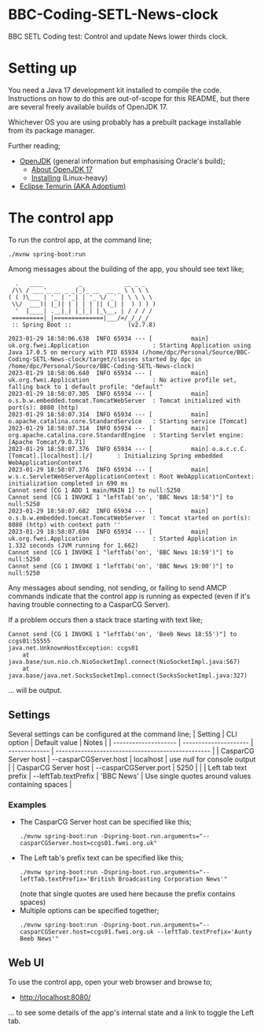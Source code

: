 # BBC-Coding-SETL-News-clock
BBC SETL Coding test: Control and update News lower thirds clock.

# Setting up
You need a Java 17 development kit installed to compile the code. Instructions on how to do this are out-of-scope for this README, but there are several freely available builds of OpenJDK 17.

Whichever OS you are using probably has a prebuilt package installable from its package manager.

Further reading;
* [OpenJDK](https://openjdk.org/) (general information but emphasising Oracle's build);
  * [About OpenJDK 17](https://openjdk.org/projects/jdk/17/)
  * [Installing](https://openjdk.org/install/) (Linux-heavy)
* [Eclipse Temurin (AKA Adoptium)](https://projects.eclipse.org/projects/adoptium.temurin/downloads)

# The control app
To run the control app, at the command line;
```
./mvnw spring-boot:run
```
Among messages about the building of the app, you should see text like;
```
  .   ____          _            __ _ _
 /\\ / ___'_ __ _ _(_)_ __  __ _ \ \ \ \
( ( )\___ | '_ | '_| | '_ \/ _` | \ \ \ \
 \\/  ___)| |_)| | | | | || (_| |  ) ) ) )
  '  |____| .__|_| |_|_| |_\__, | / / / /
 =========|_|==============|___/=/_/_/_/
 :: Spring Boot ::                (v2.7.8)

2023-01-29 18:58:06.638  INFO 65934 --- [           main] uk.org.fwei.Application                  : Starting Application using Java 17.0.5 on mercury with PID 65934 (/home/dpc/Personal/Source/BBC-Coding-SETL-News-clock/target/classes started by dpc in /home/dpc/Personal/Source/BBC-Coding-SETL-News-clock)
2023-01-29 18:58:06.640  INFO 65934 --- [           main] uk.org.fwei.Application                  : No active profile set, falling back to 1 default profile: "default"
2023-01-29 18:58:07.305  INFO 65934 --- [           main] o.s.b.w.embedded.tomcat.TomcatWebServer  : Tomcat initialized with port(s): 8080 (http)
2023-01-29 18:58:07.314  INFO 65934 --- [           main] o.apache.catalina.core.StandardService   : Starting service [Tomcat]
2023-01-29 18:58:07.314  INFO 65934 --- [           main] org.apache.catalina.core.StandardEngine  : Starting Servlet engine: [Apache Tomcat/9.0.71]
2023-01-29 18:58:07.376  INFO 65934 --- [           main] o.a.c.c.C.[Tomcat].[localhost].[/]       : Initializing Spring embedded WebApplicationContext
2023-01-29 18:58:07.376  INFO 65934 --- [           main] w.s.c.ServletWebServerApplicationContext : Root WebApplicationContext: initialization completed in 690 ms
Cannot send [CG 1 ADD 1 main/MAIN 1] to null:5250
Cannot send [CG 1 INVOKE 1 "leftTab('on', 'BBC News 18:58')"] to null:5250
2023-01-29 18:58:07.682  INFO 65934 --- [           main] o.s.b.w.embedded.tomcat.TomcatWebServer  : Tomcat started on port(s): 8080 (http) with context path ''
2023-01-29 18:58:07.694  INFO 65934 --- [           main] uk.org.fwei.Application                  : Started Application in 1.332 seconds (JVM running for 1.662)
Cannot send [CG 1 INVOKE 1 "leftTab('on', 'BBC News 18:59')"] to null:5250
Cannot send [CG 1 INVOKE 1 "leftTab('on', 'BBC News 19:00')"] to null:5250
```
Any messages about sending, not sending, or failing to send AMCP commands indicate that the control app is running as expected (even if it's having trouble connecting to a CasparCG Server).

If a problem occurs then a stack trace starting with text like; 
```
Cannot send [CG 1 INVOKE 1 "leftTab('on', 'Beeb News 18:55')"] to ccgs01:55555
java.net.UnknownHostException: ccgs01
	at java.base/sun.nio.ch.NioSocketImpl.connect(NioSocketImpl.java:567)
	at java.base/java.net.SocksSocketImpl.connect(SocksSocketImpl.java:327)
```
... will be output.

## Settings
Several settings can be configured at the command line; 
| Setting              | CLI option            | Default value | Notes                                             |
| -------------------- | --------------------- | ------------- | ------------------------------------------------- |
| CasparCG Server host | --casparCGServer.host | localhost     | use *null* for console output                     | 
| CasparCG Server host | --casparCGServer.port | 5250          |                                                   |
| Left tab text prefix | --leftTab.textPrefix  | 'BBC News'    | Use single quotes around values containing spaces |
### Examples
* The CasparCG Server host can be specified like this;
  ```
  ./mvnw spring-boot:run -Dspring-boot.run.arguments="--casparCGServer.host=ccgs01.fwei.org.uk"
  ```
* The Left tab's prefix text can be specified like this;
  ```
  ./mvnw spring-boot:run -Dspring-boot.run.arguments="--leftTab.textPrefix='British Broadcasting Corporation News'"
  ```
  (note that single quotes are used here because the prefix contains spaces) 
* Multiple options can be specified together;
  ```
  ./mvnw spring-boot:run -Dspring-boot.run.arguments="--casparCGServer.host=ccgs01.fwei.org.uk --leftTab.textPrefix='Aunty Beeb News'"
  ```
## Web UI
To use the control app, open your web browser and browse to;
* [http://localhost:8080/](http://localhost:8080/)

... to see some details of the app's internal state and a link to toggle the Left tab.